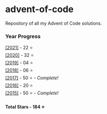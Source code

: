 # advent-of-code
 Repository of all my Advent of Code solutions.
### Year Progress
 [[2021]](2021) - 22 :star:  
 [[2020]](2020) - 32 :star:  
 [[2019]](2019) - 04 :star:  
 [[2018]](2018) - 06 :star:  
 [[2017]](2017) - 50 :star: - *Complete!*  
 [[2016]](2016) - 20 :star:  
 [[2015]](2015) - 50 :star: - *Complete!*  

#### Total Stars - 184 :star:


